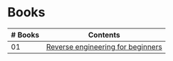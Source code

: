 # Books

|# Books| Contents                                                |
|------|:---------------------------------------------------------:|
| 01  |  [Reverse engineering for beginners](Reverse-engineering-for-beginners.pdf)|